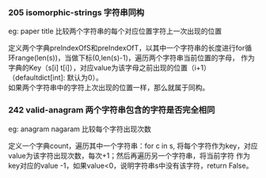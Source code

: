 ### 205 isomorphic-strings  字符串同构
eg: paper title    比较两个字符串的每个对应位置字符上一次出现的位置

定义两个字典preIndexOfS和preIndexOfT，以其中一个字符串的长度进行for循环range(len(s))，当做下标(0,len(s)-1)，遍历两个字符串当前位置的字母，
作为字典的Key（s[i] t[i]），对应value为该字母之前出现的位置（i+1）（defaultdict[int]: 默认为0）。<br>
如果两个字符串中的字符上次出现的位置一样，那么就属于同构。

### 242 valid-anagram  两个字符串包含的字符是否完全相同
eg: anagram nagaram    比较每个字符出现次数

定义一个字典count，遍历其中一个字符串：for c in s, 将每个字符作为key，对应value为该字符出现次数，每次+1；然后再遍历另一个字符串，将当前字符
作为key对应的value -1，如果value<0，说明字符串s中没有该字符，return False。

